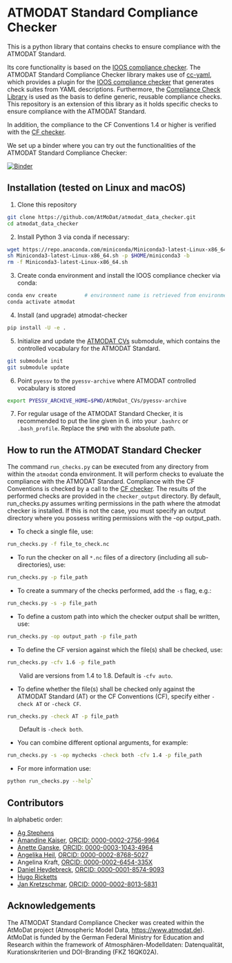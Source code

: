 # ATMODAT Standard Compliance Checker


This is a python library that contains checks to ensure compliance with the ATMODAT Standard.

Its core functionality is based on the [IOOS compliance checker](https://github.com/ioos/compliance-checker). The ATMODAT Standard Compliance Checker library makes use of [cc-yaml](https://github.com/cedadev/cc-yaml), which provides a plugin for the [IOOS compliance checker](https://github.com/ioos/compliance-checker) that generates check suites from YAML descriptions. Furthermore, the [Compliance Check Library](https://github.com/cedadev/compliance-check-lib) is used as the basis to define generic, reusable compliance checks. This repository is an extension of this library as it holds specific checks to ensure compliance with the ATMODAT Standard.

In addition, the compliance to the CF Conventions 1.4 or higher is verified with the [CF checker](https://github.com/cedadev/cf-checker).

We set up a binder where you can try out the functionalities of the ATMODAT Standard Compliance Checker:

[![Binder](https://mybinder.org/badge_logo.svg)](https://mybinder.org/v2/gh/AtMoDat/atmodat_data_checker/HEAD?filepath=notebooks)

## Installation (tested on Linux and macOS)

1. Clone this repository

```bash
git clone https://github.com/AtMoDat/atmodat_data_checker.git
cd atmodat_data_checker
```

2. Install Python 3 via conda if necessary:

```bash
wget https://repo.anaconda.com/miniconda/Miniconda3-latest-Linux-x86_64.sh
sh Miniconda3-latest-Linux-x86_64.sh -p $HOME/miniconda3 -b
rm -f Miniconda3-latest-Linux-x86_64.sh
```

3. Create conda environment and install the IOOS compliance checker via conda:

```bash
conda env create         # environment name is retrieved from environment.yml
conda activate atmodat
```

4. Install (and upgrade) atmodat-checker
```bash
pip install -U -e .
```

5. Initialize and update the [ATMODAT CVs](https://github.com/AtMoDat/AtMoDat_CVs) submodule, which contains the controlled vocabulary for the ATMODAT Standard.

```bash
git submodule init
git submodule update
```

6. Point `pyessv` to the `pyessv-archive` where ATMODAT controlled vocabulary is stored

```bash
export PYESSV_ARCHIVE_HOME=$PWD/AtMoDat_CVs/pyessv-archive
```

7. For regular usage of the ATMODAT Standard Checker, it is recommended to put the line given in 6. into your `.bashrc` or `.bash_profile`. Replace the `$PWD` with the absolute path. 


## How to run the ATMODAT Standard Checker

The command `run_checks.py` can be executed from any directory from within the `atmodat` conda environment. It will perform checks to evaluate the compliance with the ATMODAT Standard.  Compliance with the CF Conventions is checked by a call to the [CF checker](https://github.com/cedadev/cf-checker). The results of the performed checks are provided in the `checker_output` directory. 
By default, run_checks.py assumes writing permissions in the path where the atmodat checker is installed. If this is not the case, you must specify an output directory where you possess writing permissions with the -op output_path.

* To check a single file, use:
```bash
run_checks.py -f file_to_check.nc
```
* To run the checker on all `*.nc` files of a directory (including all sub-directories), use:
```bash
run_checks.py -p file_path
```
* To create a summary of the checks performed, add the ````-s```` flag, e.g.:
```bash
run_checks.py -s -p file_path
```
* To define a custom path into which the checker output shall be written, use:
```bash
run_checks.py -op output_path -p file_path
```
* To define the CF version against which the file(s) shall be checked, use:
```bash
run_checks.py -cfv 1.6 -p file_path
```
&nbsp;&nbsp;&nbsp;&nbsp;&nbsp;&nbsp; Valid are versions from 1.4 to 1.8. Default is ````-cfv auto````. 

* To define whether the file(s) shall be checked only against the ATMODAT Standard (AT) or the CF Conventions (CF), specify either ````-check AT```` or ````-check CF````. 
```bash
run_checks.py -check AT -p file_path
```
&nbsp;&nbsp;&nbsp;&nbsp;&nbsp;&nbsp;  Default is ````-check both````.

* You can combine different optional arguments, for example:
```bash
run_checks.py -s -op mychecks -check both -cfv 1.4 -p file_path
```
* For more information use:
```bash
python run_checks.py --help`
```

## Contributors

In alphabetic order:

- [Ag Stephens](https://github.com/agstephens)
- [Amandine Kaiser](https://github.com/am-kaiser), [ORCID: 0000-0002-2756-9964](https://orcid.org/0000-0002-2756-9964)
- [Anette Ganske](https://github.com/anganske), [ORCID: 0000-0003-1043-4964](https://orcid.org/0000-0003-1043-4964)
- [Angelika Heil](https://github.com/atmodatcode), [ORCID: 0000-0002-8768-5027](https://orcid.org/0000-0002-8768-5027)
- Angelina Kraft, [ORCID: 0000-0002-6454-335X](https://orcid.org/0000-0002-6454-335X)
- [Daniel Heydebreck](https://github.com/neumannd), [ORCID: 0000-0001-8574-9093](https://orcid.org/0000-0001-8574-9093)
- [Hugo Ricketts](https://github.com/gapintheclouds)
- [Jan Kretzschmar](https://github.com/jkretz), [ORCID: 0000-0002-8013-5831](http://orcid.org/0000-0002-8013-5831)


## Acknowledgements

The ATMODAT Standard Compliance Checker was created within the AtMoDat project (Atmospheric Model Data, <https://www.atmodat.de>). AtMoDat is funded by the German Federal Ministry for Education and Research within the framework of Atmosphären-Modelldaten: Datenqualität, Kurationskriterien und DOI-Branding (FKZ 16QK02A).
